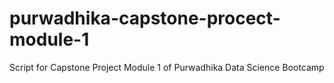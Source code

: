 # purwadhika-capstone-procect-module-1
Script for Capstone Project Module 1 of Purwadhika Data Science Bootcamp
